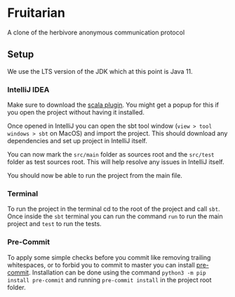 # Fruitarian
A clone of the herbivore anonymous communication protocol

## Setup

We use the LTS version of the JDK which at this point is Java 11.

### IntelliJ IDEA
Make sure to download the [scala plugin](https://www.jetbrains.com/help/idea/discover-intellij-idea-for-scala.html).
You might get a popup for this if you open the project without having it installed.

Once opened in IntelliJ you can open the sbt tool window (`view > tool windows > sbt` on MacOS) and import the project.
This should download any dependencies and set up project in IntelliJ itself.

You can now mark the `src/main` folder as sources root and the `src/test` folder as test sources root.
This will help resolve any issues in IntelliJ itself.

You should now be able to run the project from the main file.

### Terminal
To run the project in the terminal cd to the root of the project and call `sbt`.
Once inside the `sbt` terminal you can run the command `run` to run the main project and `test` to run the tests.

### Pre-Commit
To apply some simple checks before you commit like removing trailing whitespaces, or to forbid you to commit to master you can install [pre-commit](https://pre-commit.com).
Installation can be done using the command `python3 -m pip install pre-commit` and running `pre-commit install` in the project root folder.
